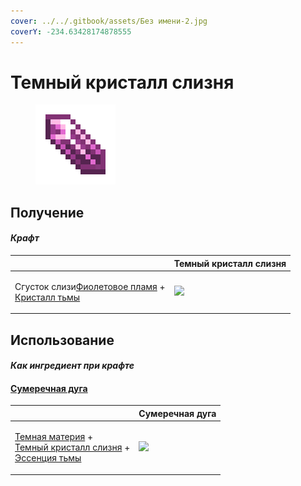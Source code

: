 ```yaml
---
cover: ../../.gitbook/assets/Без имени-2.jpg
coverY: -234.63428174878555
---
```


# Темный кристалл слизня

<figure><img src="../../.gitbook/assets/pink_slime_crystal_128.png" alt=""><figcaption></figcaption></figure>

## Получение

#### _Крафт_

|                                                                                                                     |  Темный кристалл слизня                             |
| ------------------------------------------------------------------------------------------------------------------- | --------------------------------------------------- |
| <p>Сгусток слизи<a href="purple_blaze.md">Фиолетовое пламя</a> +<br><a href="dark_crystal.md">Кристалл тьмы</a></p> | ![](../../.gitbook/assets/pink\_slime\_crystal.png) |

## Использование

#### _Как ингредиент при крафте_

#### [Сумеречная дуга](dusk_arc.md)

|                                                                                                                                                                 |  Сумеречная дуга                         |
| --------------------------------------------------------------------------------------------------------------------------------------------------------------- | ---------------------------------------- |
| <p><a href="dark_matter.md">Темная материя</a> +<br><a href="pink_slime_crystal.md">Темный кристалл слизня</a> +<br><a href="darkness.md">Эссенция тьмы</a></p> | ![](../../.gitbook/assets/dusk\_arc.png) |

